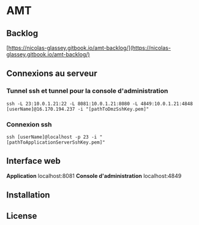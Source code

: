 # AMT

## Backlog
[https://nicolas-glassey.gitbook.io/amt-backlog/](https://nicolas-glassey.gitbook.io/amt-backlog/)

## Connexions au serveur
### Tunnel ssh et tunnel pour la console d'administration
`ssh -L 23:10.0.1.21:22 -L 8081:10.0.1.21:8080 -L 4849:10.0.1.21:4848 [userName]@16.170.194.237 -i "[pathToDmzSshKey.pem]"`

### Connexion ssh
`ssh [userName]@localhost -p 23 -i "[pathToApplicationServerSshKey.pem]"`

## Interface web
**Application**
localhost:8081
**Console d'administration**
localhost:4849

## Installation 

## License


